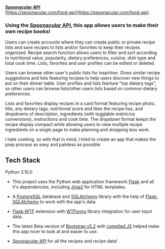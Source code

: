 [**Spoonacular API**](https://spoonacular.com/food-api)  
[https://spoonacular.com/food-api](https://spoonacular.com/food-api)


### Using the [**Spoonacular API**](https://spoonacular.com/food-api), this app allows users to make their own recipe books!  

Users can create accounts where they can create public or private recipe lists and save recipes to lists and/or favorites to keep their recipes organized. Recipe search function allows users to filter and sort according to nutritional value, popularity, dietary preferences, cuisine, dish type and total cook time. Lists, favorites and user profiles can be edited or deleted.  

Users can browse other user's public lists for inspirtion. Gives similar recipe suggestions and lists featuring recipes to help users discover new things to put on their dinner table. User profiles and lists fearture "top dietary tags", so other users can browse lists/other users lists based on common dietary preferences. 

Lists and favorites display recipes in a card format featuring recipe photo, title, any dietary tags, nutritional score and likes the recipe has, and dropdowns of description, ingredients (with togglable metric/us conversions), instructions and cook time. The dropdown format keeps the recipe display compact while allowing users to view multiple recipe ingredients on a single page to make planning and shopping less work.  

I hate cooking, so with that in mind, I tried to create an app that makes the prep process as easy and painless as possible. 

## Tech Stack  

Python 3.10.0

- This project uses the Python web application framework [Flask](https://palletsprojects.com/p/flask/) and all it's dependencies, including [Jinja2](https://palletsprojects.com/p/jinja/) for HTML templates.     

- A [PostgreSQL](https://www.postgresql.org/) database and [SQLAlchemy](https://www.sqlalchemy.org/) library with the help of [Flask-SQLAlchemy](https://flask-sqlalchemy.palletsprojects.com/en/2.x/) to work with the app's data.  

- [Flask-WTF](https://wtforms.readthedocs.io/en/3.0.x/) extension with [WTForms](https://wtforms.readthedocs.io/en/3.0.x/) library integration for user input data.

- The latest Beta version of [Bootstrap v5.2](https://getbootstrap.com/) with [compiled JS](https://getbootstrap.com/docs/5.2/getting-started/javascript/) helped make this app nicer to look at and easier to use.  
- [Spoonacular API](https://spoonacular.com/food-api) for all the recipes and recipe data!


